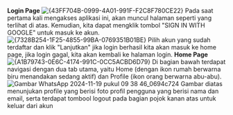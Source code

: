 **Login Page**
![{43FF704B-0999-4A01-991F-F2C8F780CE22}](https://github.com/user-attachments/assets/11fab032-faa1-40bf-8ab5-1eecca12a0d2)
Pada saat pertama kali mengakses aplikasi ini, akan muncul halaman seperti yang terlihat di atas. Kemudian, kita dapat mengklik tombol "SIGN IN WITH GOOGLE" untuk masuk ke akun.
![{7328B254-1F25-4855-99BA-0769351B01BE}](https://github.com/user-attachments/assets/17e9f70c-3e8c-48c4-9456-58941c76ddb0)
Pilih akun yang sudah terdaftar dan klik "Lanjutkan" jika login berhasil kita akan masuk ke home page, jika login gagal, kita akan kembali ke halaman login.
**Home Page**
![{A1B79743-0E6C-4174-991C-0CC5ACBD6D79}](https://github.com/user-attachments/assets/bebd8aab-3153-442e-8294-b42212d0418d)
Di bagian bawah terdapat navigasi dengan dua tab utama, yaitu Home (dengan ikon rumah berwarna biru menandakan sedang aktif) dan Profile (ikon orang berwarna abu-abu).
![Gambar WhatsApp 2024-11-19 pukul 09 38 46_0694c724](https://github.com/user-attachments/assets/8eaa4a30-fa85-4689-9298-c6d624159210)
Gambar diatas menunjukan profile yang berisi foto profil pengguna yang berisi nama dan email, serta terdapat tombool logout pada bagian pojok kanan atas untuk keluar dari akun
